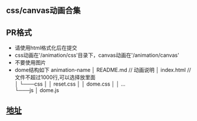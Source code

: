 ## css/canvas动画合集

## PR格式
- 请使用html格式化后在提交
- css动画在'/animation/css'目录下，canvas动画在'/animation/canvas'
- 不要使用图片
- dome结构如下
animation-name
│   README.md // 动画说明
│   index.html //文件不超过1000行,可以选择放里面   
│
└───css
│   │   reset.css
│   │   dome.css
│   │   ...   
└───js
    │   dome.js

## [地址](http://www.huafeng.site:3000)
